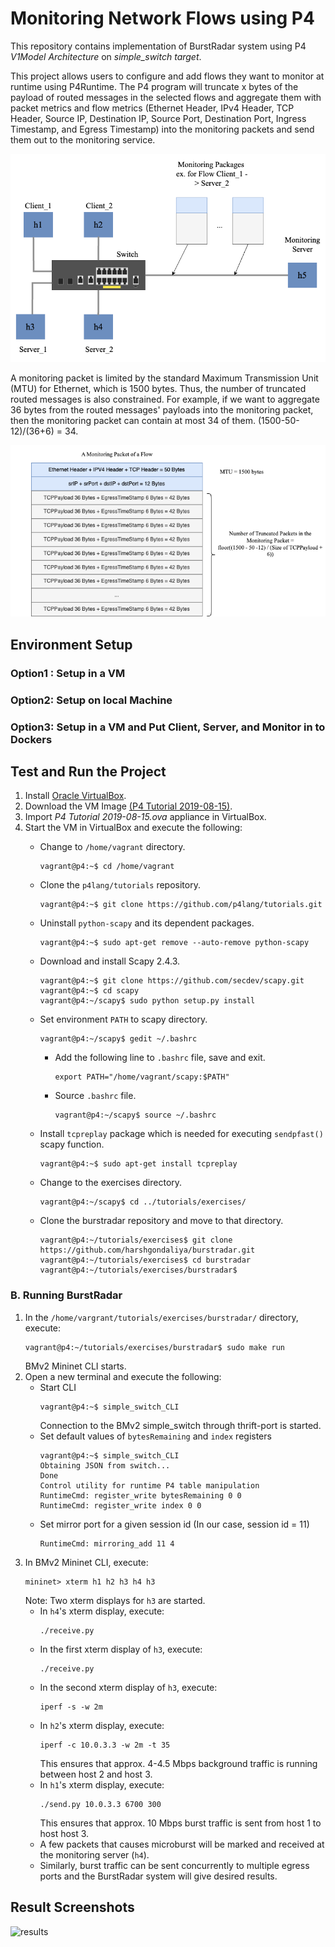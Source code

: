 
# Monitoring Network Flows using P4
This repository contains implementation of BurstRadar system using P4 _V1Model Architecture_ on _simple_switch target_. 

This project allows users to configure and add flows they want to monitor at runtime using P4Runtime. The P4 program will truncate x bytes of the payload of routed messages in the selected flows and aggregate them with packet metrics and flow metrics (Ethernet Header, IPv4 Header, TCP Header, Source IP, Destination IP, Source Port, Destination Port, Ingress Timestamp, and Egress Timestamp) into the monitoring packets and send them out to the monitoring service.

<p align="center">
  <img src="https://github.com/Kristen6765/p4_tutorials/blob/master/exercises/multiple_flow_monitor/img/P4_Structure_Diagram.png">
</p>

A monitoring packet is limited by the standard Maximum Transmission Unit (MTU) for Ethernet, which is 1500 bytes. Thus, the number of truncated routed messages is also constrained. For example, if we want to aggregate 36 bytes from the routed messages' payloads into the monitoring packet, then the monitoring packet can contain at most 34 of them. (1500-50-12)/(36+6) = 34.

<p align="center">
  <img src="https://github.com/Kristen6765/p4_tutorials/blob/master/exercises/multiple_flow_monitor/img/P4_Monitoring_Packet.png">
</p>

## Environment Setup
### Option1 : Setup in a VM
### Option2: Setup on local Machine
### Option3: Setup in a VM and Put Client, Server, and Monitor in to Dockers

## Test and Run the Project 
1. Install [Oracle VirtualBox](https://www.virtualbox.org/).
2. Download the VM Image [(P4 Tutorial 2019-08-15)](https://drive.google.com/open?id=1mfk-BiLQP3YHcOznaHoeio1fWHSNBnKw).
3. Import _P4 Tutorial 2019-08-15.ova_ appliance in VirtualBox.
4. Start the VM in VirtualBox and execute the following: 
   * Change to ```/home/vagrant``` directory.
     ```
     vagrant@p4:~$ cd /home/vagrant
     ```
   * Clone the ```p4lang/tutorials``` repository.
     ```
     vagrant@p4:~$ git clone https://github.com/p4lang/tutorials.git
     ```
   * Uninstall ```python-scapy``` and its dependent packages.
     ```
     vagrant@p4:~$ sudo apt-get remove --auto-remove python-scapy
     ```
   * Download and install Scapy 2.4.3.
     ```
     vagrant@p4:~$ git clone https://github.com/secdev/scapy.git 
     vagrant@p4:~$ cd scapy
     vagrant@p4:~/scapy$ sudo python setup.py install
     ```
   * Set environment ```PATH``` to scapy directory.
     ```
     vagrant@p4:~/scapy$ gedit ~/.bashrc
     ```
     * Add the following line to ```.bashrc``` file, save and exit. 
       ```
       export PATH="/home/vagrant/scapy:$PATH" 
       ```
     * Source ```.bashrc``` file.
       ```
       vagrant@p4:~/scapy$ source ~/.bashrc
       ```
   * Install ```tcpreplay``` package which is needed for executing ```sendpfast()``` scapy function.
     ```
     vagrant@p4:~$ sudo apt-get install tcpreplay
     ```
     
   * Change to the exercises directory.
     ```
     vagrant@p4:~/scapy$ cd ../tutorials/exercises/
     ```
   * Clone the burstradar repository and move to that directory.
     ```
     vagrant@p4:~/tutorials/exercises$ git clone https://github.com/harshgondaliya/burstradar.git
     vagrant@p4:~/tutorials/exercises$ cd burstradar
     vagrant@p4:~/tutorials/exercises/burstradar$
     
     ```

### B. Running BurstRadar
1. In the ```/home/vargrant/tutorials/exercises/burstradar/``` directory, execute:
   ```
   vagrant@p4:~/tutorials/exercises/burstradar$ sudo make run
   ```
   BMv2 Mininet CLI starts.
2. Open a new terminal and execute the following:
   * Start CLI
     ```
     vagrant@p4:~$ simple_switch_CLI
     ```
     Connection to the BMv2 simple_switch through thrift-port is started.
   * Set default values of ```bytesRemaining``` and ```index``` registers
     ```
     vagrant@p4:~$ simple_switch_CLI
     Obtaining JSON from switch...
     Done
     Control utility for runtime P4 table manipulation
     RuntimeCmd: register_write bytesRemaining 0 0
     RuntimeCmd: register_write index 0 0
     ```
   * Set mirror port for a given session id (In our case, session id = 11)
     ```
     RuntimeCmd: mirroring_add 11 4
     ```
3. In BMv2 Mininet CLI, execute:
   ```
   mininet> xterm h1 h2 h3 h4 h3
   ```
   Note: Two xterm displays for ```h3``` are started.
   * In ```h4```'s xterm display, execute:
     ```
     ./receive.py
     ```
   * In the first xterm display of ```h3```, execute:
     ```
     ./receive.py
     ```
   * In the second xterm display of ```h3```, execute:
     ```
     iperf -s -w 2m
     ```
   * In ```h2```'s xterm display, execute:
     ```
     iperf -c 10.0.3.3 -w 2m -t 35
     ```
     This ensures that approx. 4-4.5 Mbps background traffic is running between host 2 and host 3.
   * In ```h1```'s xterm display, execute:
     ```
     ./send.py 10.0.3.3 6700 300
     ```
     This ensures that approx. 10 Mbps burst traffic is sent from host 1 to host host 3.
   * A few packets that causes microburst will be marked and received at the monitoring server (```h4```). 
   * Similarly, burst traffic can be sent concurrently to multiple egress ports and the BurstRadar system will give desired results.

## Result Screenshots
![results](https://github.com/harshgondaliya/burstradar/blob/master/results-screenshot.PNG)
